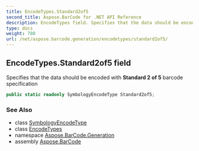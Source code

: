 ```yaml
---
title: EncodeTypes.Standard2of5
second_title: Aspose.BarCode for .NET API Reference
description: EncodeTypes field. Specifies that the data should be encoded with Standard 2 of 5 barcode specification
type: docs
weight: 780
url: /net/aspose.barcode.generation/encodetypes/standard2of5/
---
```

## EncodeTypes.Standard2of5 field

Specifies that the data should be encoded with **Standard 2 of 5** barcode specification

```csharp
public static readonly SymbologyEncodeType Standard2of5;
```

### See Also

* class [SymbologyEncodeType](../../symbologyencodetype/)
* class [EncodeTypes](../)
* namespace [Aspose.BarCode.Generation](../../encodetypes/)
* assembly [Aspose.BarCode](../../../)


